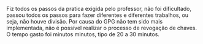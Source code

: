 
Fiz todos os passos da pratica exigida pelo professor, não foi dificultado, passou todos os passos para fazer diferentes e diferentes trabalhos, ou seja, não houve divisão. Por causa do GPG não tem sido mais implementada, não é possível realizar o processo de revogação de chaves. 
O tempo gasto foi minutos minutos, tipo de 20 a 30 minutos. 

